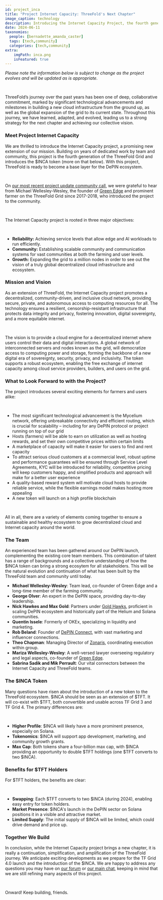 ```yaml
---
id: project_inca
title: "Project Internet Capacity: ThreeFold's Next Chapter"
image_caption: technology
description: Introducing the Internet Capacity Project, the fourth generation of ThreeFold's Grid, and our exciting entry into the DePIN ecosystem.
date: 2024-06-11
taxonomies:
  people: [bernadette_amanda_caster]
  tags: [tech,community]
  categories: [tech,community]
extra:
    imgPath: inca.png
    isFeatured: true
---
```


*Please note the information below is subject to change as the project evolves and will be updated as is appropriate.*

<br>

ThreeFold’s journey over the past years has been one of deep, collaborative commitment, marked by significant technological advancements and milestones in building a new cloud infrastructure from the ground up, as well as the global expansion of the grid to its current state. Throughout this journey, we have learned, adapted, and evolved, leading us to a strong strategy for the next chapter and achieving our collective vision.

### **Meet Project Internet Capacity**

We are thrilled to introduce the Internet Capacity project, a promising new extension of our mission. Building on years of dedicated work by team and community, this project is the fourth generation of the ThreeFold Grid and introduces the $INCA token (more on that below). With this project, ThreeFold is ready to become a base layer for the DePIN ecosystem.

<br/>

On [our most recent project update community call](https://youtu.be/tXELhKk9RYg?si=fyz4K7gFQ1yD1PLS), we were grateful to hear from Michael Wellesley-Wesley, the founder of [Green Edge](https://green-edge.net/en) and prominent farmer on the ThreeFold Grid since 2017-2018, who introduced the project to the community.

<br/>

The Internet Capacity project is rooted in three major objectives:

<br/>

- **Reliability:** Achieving service levels that allow edge and AI workloads to run efficiently.
- **Community:** Establishing scalable community and communication systems for vast communities at both the farming and user levels.
- **Growth:** Expanding the grid to a million nodes in order to see out the vision of a truly global decentralized cloud infrastructure and ecosystem. 

### **Mission and Vision**

As an extension of ThreeFold, the Internet Capacity project promotes a decentralized, community-driven, and inclusive cloud network, providing secure, private, and autonomous access to computing resources for all. The technology ensures a resilient, censorship-resistant infrastructure that protects data integrity and privacy, fostering innovation, digital sovereignty, and a more equitable internet.

<br/>

The vision is to provide a cloud engine for a decentralized internet where users control their data and digital interactions. A global network of interconnected servers and nodes known as the grid, will democratize access to computing power and storage, forming the backbone of a new digital era of sovereignty, security, privacy, and inclusivity. The token supports a robust ecosystem, enabling the free exchange of internet capacity among cloud service providers, builders, and users on the grid.

### **What to Look Forward to with the Project?**

The project introduces several exciting elements for farmers and users alike:

<br/>

- The most significant technological advancement is the Mycelium network, offering unbreakable connectivity and efficient routing, which is crucial for scalability – including for any DePIN protocol or project running on top of our grid
- Hosts (farmers) will be able to earn on utilization as well as hosting rewards, and set their own competitive prices within certain limits
- A marketplace of capacity will make it easier for users to find and rent capacity
- To attract serious cloud customers at a commercial level, robust uptime and performance guarantees will be ensured through Service Level Agreements, KYC will be introduced for reliability, competitive pricing will keep customers happy, and simplified products and approach will make for a better user experience
- A quality-based reward system will motivate cloud hosts to provide reliable service, while the flexible earnings model makes hosting more appealing
- A new token will launch on a high profile blockchain

<br/>

All in all, there are a variety of elements coming together to ensure a sustainable and healthy ecosystem to grow decentralized cloud and Internet capacity around the world.

### **The Team**

An experienced team has been gathered around our DePIN launch, complementing the existing core team members. This combination of talent has a range of backgrounds and a collective understanding of how the $INCA token can bring a strong ecosytem for all stakeholders. This will be the natural evolution and continuation of what has been built by the ThreeFold team and community until today.

- **Michael Wellesley-Wesley**: Team lead, co-founder of Green Edge and a long-time member of the farming community.
- **George Olver**: An expert in the DePIN space, providing day-to-day leadership.
- **Nick Hawkes and Max Gold**: Partners under [Gold Hawks](https://goldandhawks.com/), proficient in scaling DePIN ecosystem and historically part of the Helium and Solana communities.
- **Quentin Issele**: Formerly of OKEx, specializing in liquidity and marketing.
- **Rob Beland**: Founder of [DePIN Connect](https://www.depinconnect.com/), with vast marketing and influencer connections.
- **Theo Chapman**: Managing Director of [Zonaris](https://zonaris.io), coordinating execution within group.
- **Mariza Wellesley-Wesley**: A well-versed lawyer overseeing regulatory and legal aspects, co-founder of [Green Edge](https://green-edge.net/en).
- **Sabrina Sadik and Mik Perrault**: Our vital connectors between the Internet Capacity and ThreeFold teams.

### **The $INCA Token**

Many questions have risen about the introduction of a new token to the ThreeFold ecosystem. $INCA should be seen as an extension of $TFT. It will co-exist with $TFT, both convertible and usable across TF Grid 3 and TF Grid 4. The primary differences are:

<br/>

- **Higher Profile**: $INCA will likely have a more prominent presence, especially on Solana.
- **Tokenomics**: $INCA will support app development, marketing, and community growth grants.
- **Max Cap**: Both tokens share a four-billion max cap, with $INCA providing an opportunity to double $TFT holdings (one $TFT converts to two $INCA).

### **Benefits for $TFT Holders**

For $TFT holders, the benefits are clear:

<br/>

- **Swapping**: Each $TFT converts to two $INCA (during 2024), enabling easy entry for token holders.
- **Market Presence**: $INCA's launch in the DePIN sector on Solana positions it in a visible and attractive market.
- **Limited Supply**: The initial supply of $INCA will be limited, which could drive demand and price up.

### **Together We Build**

In conclusion, while the Internet Capacity project brings a new chapter, it is really a continuation, simplification, and amplification of the ThreeFold journey. We anticipate exciting developments as we prepare for the TF Grid 4.0 launch and the introduction of the $INCA. We are happy to address any questions you may have on [our forum](https://forum.threefold.io) or [our main chat](https://t.me/threefold), keeping in mind that we are still refining many aspects of this project.

<br/>

Onward! Keep building, friends.